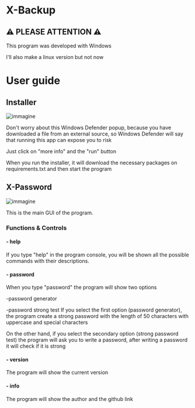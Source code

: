 # X-Backup

## ⚠ PLEASE ATTENTION ⚠
This program was developed with Windows

I'll also make a linux version but not now

# User guide 
## Installer
![immagine](https://github.com/Fedi6431/X-password/assets/102946457/b56c763b-ae0c-48df-b546-83be257919a3)

Don't worry about this Windows Defender popup, because you have downloaded a file from an external source, so Windows Defender will say that running this app can expose you to risk

Just click on "more info" and the "run" button

When you run the installer, it will download the necessary packages on requirements.txt and then start the program

## X-Password
![immagine](https://github.com/Fedi6431/X-password/assets/102946457/921f0629-3609-47ab-90ff-6de5b3f2d884)

This is the main GUI of the program.

### Functions & Controls

#### - help
If you type "help" in the program console, you will be shown all the possible commands with their descriptions.

#### - password
When you type "password" the program will show two options

-password generator

-password strong test
If you select the first option (password generator), the program create a strong password with the length of 50 characters with uppercase and special characters

On the other hand, if you select the secondary option (strong password test) the program will ask you to write a password, after writing a password it will check if it is strong

#### - version
The program will show the current version

#### - info
The program will show the author and the github link

